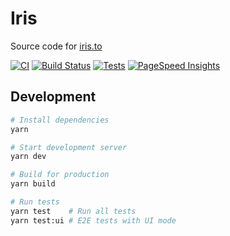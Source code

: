 # Iris

Source code for [iris.to](https://iris.to)

[![CI](https://github.com/irislib/iris-client/actions/workflows/ci.yml/badge.svg)](https://github.com/irislib/iris-client/actions/workflows/ci.yml)
[![Build Status](https://github.com/irislib/iris-client/actions/workflows/ci.yml/badge.svg?branch=main&event=push)](https://github.com/irislib/iris-client/actions/workflows/ci.yml)
[![Tests](https://github.com/irislib/iris-client/actions/workflows/ci.yml/badge.svg?branch=main&event=push&label=tests)](https://github.com/irislib/iris-client/actions/workflows/ci.yml)
[![PageSpeed Insights](https://github.com/irislib/iris-client/actions/workflows/pagespeed.yml/badge.svg)](https://github.com/irislib/iris-client/actions/workflows/pagespeed.yml)

## Development

```bash
# Install dependencies
yarn

# Start development server
yarn dev

# Build for production
yarn build

# Run tests
yarn test    # Run all tests
yarn test:ui # E2E tests with UI mode
```
